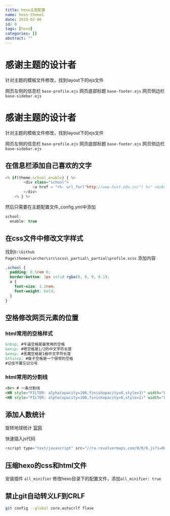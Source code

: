 ```yaml
---
title: hexo主题配置
name: hexo-theme1
date: 2019-02-06
id: 0
tags: [hexo]
categories: []
abstract: ""
---
```



# 感谢主题的设计者

针对主题的模板文件修改，找到layout下的ejs文件

网页左侧的信息栏	`base-profile.ejs`
网页底部标题	`base-footer.ejs`
网页侧边栏	  `base-sidebar.ejs`

<!--more-->


# 感谢主题的设计者

针对主题的模板文件修改，找到layout下的ejs文件

网页左侧的信息栏	`base-profile.ejs`
网页底部标题	`base-footer.ejs`
网页侧边栏	  `base-sidebar.ejs`
<!--more-->

## 在信息栏添加自己喜欢的文字

```javascript
<% if(theme.school.enable) { %>
        <div class="school">
            <a href = "<%- url_for("http://www.hust.edu.cn/") %>" >&nbsp;&emsp;&emsp;&emsp;&thinsp;HUST 1037</a>
        </div>
    <% } %>
```

然后只需要在主题配置文件_config.yml中添加

```javascript
school:
  enable: true

```

## 在css文件中修改文字样式

找到`D:\Github Page\themes\archer\src\scss\_partial\_partial\profile.scss`
添加内容

```scss
.school {
  padding: 0.5rem 0;
  border-bottom: 1px solid rgba(0, 0, 0, 0.1);
  a {
    font-size: 1.2rem;
    font-weight: bold;
  }
}
```

## 空格修改网页元素的位置

### html常用的空格样式

```html
&nbsp; #牛逼空格是最常用的空格
&ensp; #嗯空格是1/2的中文字符长度
&emsp; #恶魔空格是1格中文字符长度
&thinsp; #瘦子空格是一个很窄的空格
#记住不要忘记分号
```

### html常用的分割线

```html
<hr> # 一条分割线
<HR style="FILTER: alpha(opacity=100,finishopacity=0,style=3)" width="80%" color=#987cb9 SIZE=3> # 一条颜色渐变的分割线
<HR style="FILTER: alpha(opacity=100,finishopacity=0,style=1)" width="80%" color=#987cb9 SIZE=3> # 一边颜色渐变的分割线
```

## 添加人数统计

旋转地球统计 [官网](https://www.revolvermaps.com/)

快速插入js代码

```javascript
<script type="text/javascript" src="//ra.revolvermaps.com/0/0/6.js?i=0n29o7blvb7&amp;m=7&amp;c=e63100&amp;cr1=ffffff&amp;f=arial&amp;l=0&amp;bv=90&amp;lx=-420&amp;ly=420&amp;hi=20&amp;he=7&amp;hc=a8ddff&amp;rs=80" async="async"></script>
```

## 压缩hexo的css和html文件

安装插件 `all_minifier`
修改hexo目录下的配置文件，添加`all_minifier: true`

## 禁止git自动转义LF到CRLF

```bash
git config --global core.autocrlf flase
```

